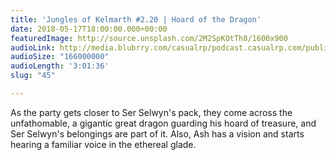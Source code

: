```yaml
---
title: 'Jungles of Kelmarth #2.20 | Hoard of the Dragon'
date: 2018-05-17T18:00:00.000+00:00
featuredImage: http://source.unsplash.com/2M2SpKOtTh8/1600x900
audioLink: http://media.blubrry.com/casualrp/podcast.casualrp.com/public/Chapter%202%20Ep.%2020%20_%20Hoard%20of%20the%20Dragon.mp3
audioSize: "166000000"
audioLength: '3:01:36'
slug: "45"

---
```

As the party gets closer to Ser Selwyn's pack, they come across the unfathomable, a gigantic great dragon guarding his hoard of treasure, and Ser Selwyn's belongings are part of it. Also, Ash has a vision and starts hearing a familiar voice in the ethereal glade.